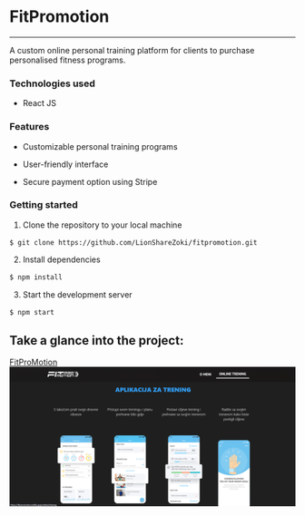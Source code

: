 # FitPromotion

---

A custom online personal training platform for clients to purchase personalised fitness programs.

### Technologies used

- React JS
  

### Features

- Customizable personal training programs
  
- User-friendly interface
  
- Secure payment option using Stripe
  

### Getting started

1. Clone the repository to your local machine
  
  ```shell
  $ git clone https://github.com/LionShareZoki/fitpromotion.git
  ```
  

2. Install dependencies
  
  ```ruby
  $ npm install
  ```
  
3. Start the development server
  
  ```ruby
  $ npm start
  ```
  

## Take a glance into the project:

[FitProMotion](https://fitpromotion.netlify.app/)
![Project image](https://github.com/LionShareZoki/fitpromotion/blob/main/src/imgs/project-screenshot.png)
